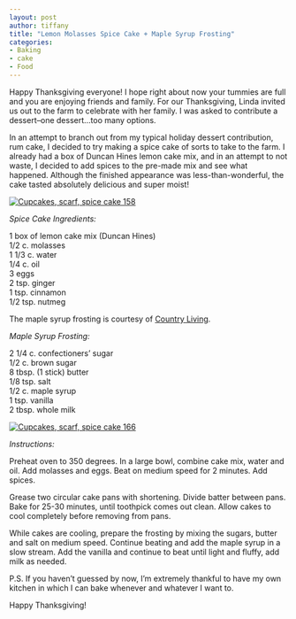 ```yaml
---
layout: post
author: tiffany
title: "Lemon Molasses Spice Cake + Maple Syrup Frosting"
categories: 
- Baking
- cake
- Food
---
```


Happy Thanksgiving everyone! I hope right about now your tummies are full and you are enjoying friends and family. For our Thanksgiving, Linda invited us out to the farm to celebrate with her family. I was asked to contribute a dessert–one dessert…too many options.

In an attempt to branch out from my typical holiday dessert contribution, rum cake, I decided to try making a spice cake of sorts to take to the farm. I already had a box of Duncan Hines lemon cake mix, and in an attempt to not waste, I decided to add spices to the pre-made mix and see what happened. Although the finished appearance was less-than-wonderful, the cake tasted absolutely delicious and super moist!

[![](jekyll_uploads/2011/11/Cupcakes-scarf-spice-cake-158-575x335.jpg "Cupcakes, scarf, spice cake 158")](http://www.sweetpeonies.com/2011/11/molasses-spice-cake-maple-syrup-frosting/cupcakes-scarf-spice-cake-158/)

_Spice Cake Ingredients:_

1 box of lemon cake mix (Duncan Hines)  
1/2 c. molasses  
1 1/3 c. water  
1/4 c. oil  
3 eggs  
2 tsp. ginger  
1 tsp. cinnamon  
1/2 tsp. nutmeg

The maple syrup frosting is courtesy of [Country Living](http://www.countryliving.com/recipefinder/maple-sugar-frosting-3952).

_Maple Syrup Frosting:_

2 1/4 c. confectioners’ sugar  
1/2 c. brown sugar  
8 tbsp. (1 stick) butter  
1/8 tsp. salt  
1/2 c. maple syrup  
1 tsp. vanilla  
2 tbsp. whole milk

[![](jekyll_uploads/2011/11/Cupcakes-scarf-spice-cake-1661-325x213.jpg "Cupcakes, scarf, spice cake 166")](http://www.sweetpeonies.com/2011/11/molasses-spice-cake-maple-syrup-frosting/cupcakes-scarf-spice-cake-166-2/)

_Instructions:_

Preheat oven to 350 degrees. In a large bowl, combine cake mix, water and oil. Add molasses and eggs. Beat on medium speed for 2 minutes. Add spices.

Grease two circular cake pans with shortening. Divide batter between pans. Bake for 25-30 minutes, until toothpick comes out clean. Allow cakes to cool completely before removing from pans.

While cakes are cooling, prepare the frosting by mixing the sugars, butter and salt on medium speed. Continue beating and add the maple syrup in a slow stream. Add the vanilla and continue to beat until light and fluffy, add milk as needed.

P.S. If you haven’t guessed by now, I’m extremely thankful to have my own kitchen in which I can bake whenever and whatever I want to.

Happy Thanksgiving!
